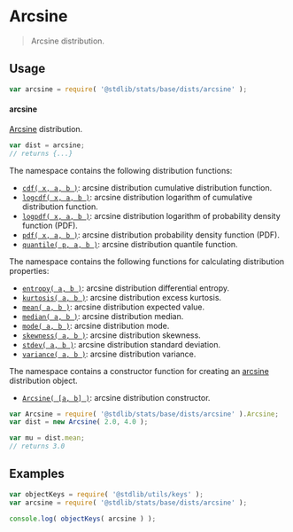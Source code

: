 <!--

@license Apache-2.0

Copyright (c) 2018 The Stdlib Authors.

Licensed under the Apache License, Version 2.0 (the "License");
you may not use this file except in compliance with the License.
You may obtain a copy of the License at

   http://www.apache.org/licenses/LICENSE-2.0

Unless required by applicable law or agreed to in writing, software
distributed under the License is distributed on an "AS IS" BASIS,
WITHOUT WARRANTIES OR CONDITIONS OF ANY KIND, either express or implied.
See the License for the specific language governing permissions and
limitations under the License.

-->

# Arcsine

> Arcsine distribution.

<section class="usage">

## Usage

```javascript
var arcsine = require( '@stdlib/stats/base/dists/arcsine' );
```

#### arcsine

[Arcsine][arcsine-distribution] distribution.

```javascript
var dist = arcsine;
// returns {...}
```

The namespace contains the following distribution functions:

<!-- <toc pattern="*+(cdf|pdf|mgf|quantile)*"> -->

<div class="namespace-toc">

-   <span class="signature">[`cdf( x, a, b )`][@stdlib/stats/base/dists/arcsine/cdf]</span><span class="delimiter">: </span><span class="description">arcsine distribution cumulative distribution function.</span>
-   <span class="signature">[`logcdf( x, a, b )`][@stdlib/stats/base/dists/arcsine/logcdf]</span><span class="delimiter">: </span><span class="description">arcsine distribution logarithm of cumulative distribution function.</span>
-   <span class="signature">[`logpdf( x, a, b )`][@stdlib/stats/base/dists/arcsine/logpdf]</span><span class="delimiter">: </span><span class="description">arcsine distribution logarithm of probability density function (PDF).</span>
-   <span class="signature">[`pdf( x, a, b )`][@stdlib/stats/base/dists/arcsine/pdf]</span><span class="delimiter">: </span><span class="description">arcsine distribution probability density function (PDF).</span>
-   <span class="signature">[`quantile( p, a, b )`][@stdlib/stats/base/dists/arcsine/quantile]</span><span class="delimiter">: </span><span class="description">arcsine distribution quantile function.</span>

</div>

<!-- </toc> -->

The namespace contains the following functions for calculating distribution properties:

<!-- <toc pattern="*+(entropy|kurtosis|mean|median|mode|skewness|stdev|variance)*"> -->

<div class="namespace-toc">

-   <span class="signature">[`entropy( a, b )`][@stdlib/stats/base/dists/arcsine/entropy]</span><span class="delimiter">: </span><span class="description">arcsine distribution differential entropy.</span>
-   <span class="signature">[`kurtosis( a, b )`][@stdlib/stats/base/dists/arcsine/kurtosis]</span><span class="delimiter">: </span><span class="description">arcsine distribution excess kurtosis.</span>
-   <span class="signature">[`mean( a, b )`][@stdlib/stats/base/dists/arcsine/mean]</span><span class="delimiter">: </span><span class="description">arcsine distribution expected value.</span>
-   <span class="signature">[`median( a, b )`][@stdlib/stats/base/dists/arcsine/median]</span><span class="delimiter">: </span><span class="description">arcsine distribution median.</span>
-   <span class="signature">[`mode( a, b )`][@stdlib/stats/base/dists/arcsine/mode]</span><span class="delimiter">: </span><span class="description">arcsine distribution mode.</span>
-   <span class="signature">[`skewness( a, b )`][@stdlib/stats/base/dists/arcsine/skewness]</span><span class="delimiter">: </span><span class="description">arcsine distribution skewness.</span>
-   <span class="signature">[`stdev( a, b )`][@stdlib/stats/base/dists/arcsine/stdev]</span><span class="delimiter">: </span><span class="description">arcsine distribution standard deviation.</span>
-   <span class="signature">[`variance( a, b )`][@stdlib/stats/base/dists/arcsine/variance]</span><span class="delimiter">: </span><span class="description">arcsine distribution variance.</span>

</div>

<!-- </toc> -->

The namespace contains a constructor function for creating an [arcsine][arcsine-distribution] distribution object.

<!-- <toc pattern="*ctor*"> -->

<div class="namespace-toc">

-   <span class="signature">[`Arcsine( [a, b] )`][@stdlib/stats/base/dists/arcsine/ctor]</span><span class="delimiter">: </span><span class="description">arcsine distribution constructor.</span>

</div>

<!-- </toc> -->

```javascript
var Arcsine = require( '@stdlib/stats/base/dists/arcsine' ).Arcsine;
var dist = new Arcsine( 2.0, 4.0 );

var mu = dist.mean;
// returns 3.0
```

</section>

<!-- /.usage -->

<section class="examples">

## Examples

<!-- TODO: better examples -->

<!-- eslint no-undef: "error" -->

```javascript
var objectKeys = require( '@stdlib/utils/keys' );
var arcsine = require( '@stdlib/stats/base/dists/arcsine' );

console.log( objectKeys( arcsine ) );
```

</section>

<!-- /.examples -->

<section class="links">

[arcsine-distribution]: https://en.wikipedia.org/wiki/Arcsine_distribution

<!-- <toc-links> -->

[@stdlib/stats/base/dists/arcsine/ctor]: https://www.npmjs.com/package/@stdlib/stats/tree/main/base/dists/arcsine/ctor

[@stdlib/stats/base/dists/arcsine/entropy]: https://www.npmjs.com/package/@stdlib/stats/tree/main/base/dists/arcsine/entropy

[@stdlib/stats/base/dists/arcsine/kurtosis]: https://www.npmjs.com/package/@stdlib/stats/tree/main/base/dists/arcsine/kurtosis

[@stdlib/stats/base/dists/arcsine/mean]: https://www.npmjs.com/package/@stdlib/stats/tree/main/base/dists/arcsine/mean

[@stdlib/stats/base/dists/arcsine/median]: https://www.npmjs.com/package/@stdlib/stats/tree/main/base/dists/arcsine/median

[@stdlib/stats/base/dists/arcsine/mode]: https://www.npmjs.com/package/@stdlib/stats/tree/main/base/dists/arcsine/mode

[@stdlib/stats/base/dists/arcsine/skewness]: https://www.npmjs.com/package/@stdlib/stats/tree/main/base/dists/arcsine/skewness

[@stdlib/stats/base/dists/arcsine/stdev]: https://www.npmjs.com/package/@stdlib/stats/tree/main/base/dists/arcsine/stdev

[@stdlib/stats/base/dists/arcsine/variance]: https://www.npmjs.com/package/@stdlib/stats/tree/main/base/dists/arcsine/variance

[@stdlib/stats/base/dists/arcsine/cdf]: https://www.npmjs.com/package/@stdlib/stats/tree/main/base/dists/arcsine/cdf

[@stdlib/stats/base/dists/arcsine/logcdf]: https://www.npmjs.com/package/@stdlib/stats/tree/main/base/dists/arcsine/logcdf

[@stdlib/stats/base/dists/arcsine/logpdf]: https://www.npmjs.com/package/@stdlib/stats/tree/main/base/dists/arcsine/logpdf

[@stdlib/stats/base/dists/arcsine/pdf]: https://www.npmjs.com/package/@stdlib/stats/tree/main/base/dists/arcsine/pdf

[@stdlib/stats/base/dists/arcsine/quantile]: https://www.npmjs.com/package/@stdlib/stats/tree/main/base/dists/arcsine/quantile

<!-- </toc-links> -->

</section>

<!-- /.links -->
